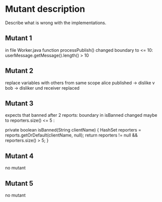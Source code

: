 # Mutant description
Describe what is wrong with the implementations.

## Mutant 1
in file Worker.java function processPublish() changed boundary to <= 10:
userMessage.getMessage().length() > 10

## Mutant 2
replace variables with others from same scope
alice published -> dislike v bob -> disliker und receiver replaced

## Mutant 3
expects that banned after 2 reports:
boundary in isBanned changed maybe to reporters.size() <= 5 :

private boolean isBanned(String clientName) {
HashSet<String> reporters = reports.getOrDefault(clientName, null);
return reporters != null && reporters.size() > 5;
}

## Mutant 4
no mutant

## Mutant 5
no mutant
